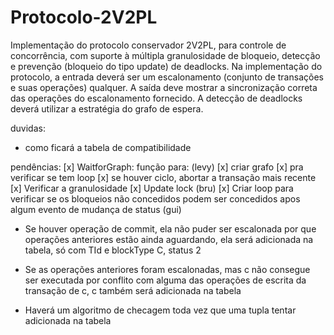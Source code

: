 # Protocolo-2V2PL
Implementação do protocolo conservador 2V2PL, para controle de concorrência, com suporte à múltipla granulosidade de bloqueio, detecção e prevenção (bloqueio do tipo update) de deadlocks. Na implementação do protocolo, a entrada deverá ser um escalonamento (conjunto de transações e suas operações) qualquer. A saída deve mostrar a sincronização correta das operações do escalonamento fornecido. A detecção de deadlocks deverá utilizar a estratégia do grafo de espera.

duvidas:
- como ficará a tabela de compatibilidade

pendências:
[x] WaitforGraph: função para: (levy)
    [x] criar grafo
    [x] pra verificar se tem loop
    [x] se houver ciclo, abortar a transação mais recente
[x] Verificar a granulosidade
[x] Update lock (bru)
[x] Criar loop para verificar se os bloqueios não concedidos podem ser concedidos apos algum evento de mudança de status (gui)

- Se houver operação de commit, ela não puder ser escalonada por que operações anteriores estão ainda aguardando, ela será adicionada na tabela, só 
com TId e  blockType C, status 2
- Se as operações anteriores foram escalonadas, mas c não consegue ser executada
por conflito com alguma das operações de escrita da transação de c, c também será adicionada na tabela

- Haverá um algoritmo de checagem toda vez que uma tupla tentar adicionada na 
tabela
